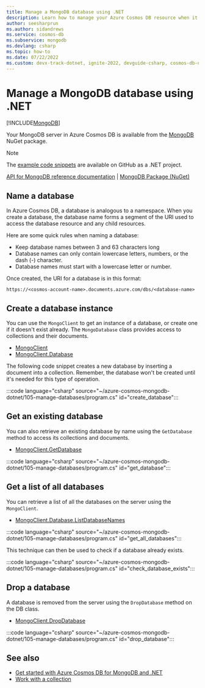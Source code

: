 ```yaml
---
title: Manage a MongoDB database using .NET
description: Learn how to manage your Azure Cosmos DB resource when it provides the API for MongoDB with a .NET SDK.
author: seesharprun
ms.author: sidandrews
ms.service: cosmos-db
ms.subservice: mongodb
ms.devlang: csharp
ms.topic: how-to
ms.date: 07/22/2022
ms.custom: devx-track-dotnet, ignite-2022, devguide-csharp, cosmos-db-dev-journey
---
```


# Manage a MongoDB database using .NET

[!INCLUDE[MongoDB](../includes/appliesto-mongodb.md)]

Your MongoDB server in Azure Cosmos DB is available from the [MongoDB](https://www.nuget.org/packages/MongoDB.Driver) NuGet package.

> [!NOTE]
> The [example code snippets](https://github.com/Azure-Samples/cosmos-db-mongodb-api-dotnet-samples) are available on GitHub as a .NET project.

[API for MongoDB reference documentation](https://docs.mongodb.com/drivers/csharp) | [MongoDB Package (NuGet)](https://www.nuget.org/packages/MongoDB.Driver)

## Name a database

In Azure Cosmos DB, a database is analogous to a namespace. When you create a database, the database name forms a segment of the URI used to access the database resource and any child resources.

Here are some quick rules when naming a database:

- Keep database names between 3 and 63 characters long
- Database names can only contain lowercase letters, numbers, or the dash (-) character.
- Database names must start with a lowercase letter or number.

Once created, the URI for a database is in this format:

``https://<cosmos-account-name>.documents.azure.com/dbs/<database-name>``

## Create a database instance

You can use the `MongoClient` to get an instance of a database, or create one if it doesn't exist already. The `MongoDatabase` class provides access to collections and their documents.

- [MongoClient](https://mongodb.github.io/mongo-csharp-driver/2.16/apidocs/html/T_MongoDB_Driver_MongoClient.htm)
- [MongoClient.Database](https://mongodb.github.io/mongo-csharp-driver/2.16/apidocs/html/T_MongoDB_Driver_MongoDatabase.htm)

The following code snippet creates a new database by inserting a document into a collection. Remember, the database won't be created until it's needed for this type of operation.

:::code language="csharp" source="~/azure-cosmos-mongodb-dotnet/105-manage-databases/program.cs" id="create_database":::

## Get an existing database

You can also retrieve an existing database by name using the `GetDatabase` method to access its collections and documents.

- [MongoClient.GetDatabase](https://mongodb.github.io/mongo-csharp-driver/2.17/apidocs/html/M_MongoDB_Driver_MongoClient_GetDatabase.htm)

:::code language="csharp" source="~/azure-cosmos-mongodb-dotnet/105-manage-databases/program.cs" id="get_database":::

## Get a list of all databases

You can retrieve a list of all the databases on the server using the `MongoClient`.

- [MongoClient.Database.ListDatabaseNames](https://mongodb.github.io/mongo-csharp-driver/2.17/apidocs/html/M_MongoDB_Driver_MongoClient_ListDatabaseNames_3.htm)

:::code language="csharp" source="~/azure-cosmos-mongodb-dotnet/105-manage-databases/program.cs" id="get_all_databases":::

This technique can then be used to check if a database already exists.

:::code language="csharp" source="~/azure-cosmos-mongodb-dotnet/105-manage-databases/program.cs" id="check_database_exists":::

## Drop a database

A database is removed from the server using the `DropDatabase` method on the DB class.

- [MongoClient.DropDatabase](https://mongodb.github.io/mongo-csharp-driver/2.17/apidocs/html/M_MongoDB_Driver_MongoClient_DropDatabase_1.htm)

:::code language="csharp" source="~/azure-cosmos-mongodb-dotnet/105-manage-databases/program.cs" id="drop_database":::

## See also

- [Get started with Azure Cosmos DB for MongoDB and .NET](how-to-dotnet-get-started.md)
- [Work with a collection](how-to-dotnet-manage-collections.md)
